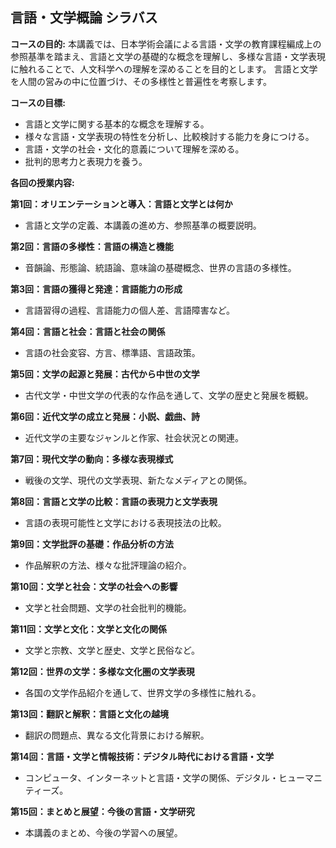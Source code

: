 ## 言語・文学概論 シラバス

**コースの目的:** 本講義では、日本学術会議による言語・文学の教育課程編成上の参照基準を踏まえ、言語と文学の基礎的な概念を理解し、多様な言語・文学表現に触れることで、人文科学への理解を深めることを目的とします。  言語と文学を人間の営みの中に位置づけ、その多様性と普遍性を考察します。

**コースの目標:**

* 言語と文学に関する基本的な概念を理解する。
* 様々な言語・文学表現の特性を分析し、比較検討する能力を身につける。
* 言語・文学の社会・文化的意義について理解を深める。
* 批判的思考力と表現力を養う。


**各回の授業内容:**

**第1回：オリエンテーションと導入：言語と文学とは何か**
  - 言語と文学の定義、本講義の進め方、参照基準の概要説明。

**第2回：言語の多様性：言語の構造と機能**
  - 音韻論、形態論、統語論、意味論の基礎概念、世界の言語の多様性。

**第3回：言語の獲得と発達：言語能力の形成**
  - 言語習得の過程、言語能力の個人差、言語障害など。

**第4回：言語と社会：言語と社会の関係**
  - 言語の社会変容、方言、標準語、言語政策。

**第5回：文学の起源と発展：古代から中世の文学**
  - 古代文学・中世文学の代表的な作品を通して、文学の歴史と発展を概観。

**第6回：近代文学の成立と発展：小説、戯曲、詩**
  - 近代文学の主要なジャンルと作家、社会状況との関連。

**第7回：現代文学の動向：多様な表現様式**
  - 戦後の文学、現代の文学表現、新たなメディアとの関係。

**第8回：言語と文学の比較：言語の表現力と文学表現**
  - 言語の表現可能性と文学における表現技法の比較。

**第9回：文学批評の基礎：作品分析の方法**
  - 作品解釈の方法、様々な批評理論の紹介。

**第10回：文学と社会：文学の社会への影響**
  - 文学と社会問題、文学の社会批判的機能。

**第11回：文学と文化：文学と文化の関係**
  - 文学と宗教、文学と歴史、文学と民俗など。

**第12回：世界の文学：多様な文化圏の文学表現**
  - 各国の文学作品紹介を通して、世界文学の多様性に触れる。

**第13回：翻訳と解釈：言語と文化の越境**
  - 翻訳の問題点、異なる文化背景における解釈。

**第14回：言語・文学と情報技術：デジタル時代における言語・文学**
  - コンピュータ、インターネットと言語・文学の関係、デジタル・ヒューマニティーズ。

**第15回：まとめと展望：今後の言語・文学研究**
  - 本講義のまとめ、今後の学習への展望。


